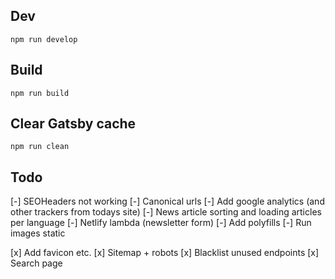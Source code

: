 ## Dev

`npm run develop`


## Build

`npm run build`


## Clear Gatsby cache

`npm run clean`

## Todo

[-] SEOHeaders not working
[-] Canonical urls
[-] Add google analytics (and other trackers from todays site)
[-] News article sorting and loading articles per language
[-] Netlify lambda (newsletter form)
[-] Add polyfills
[-] Run images static

[x] Add favicon etc.
[x] Sitemap + robots
[x] Blacklist unused endpoints
[x] Search page